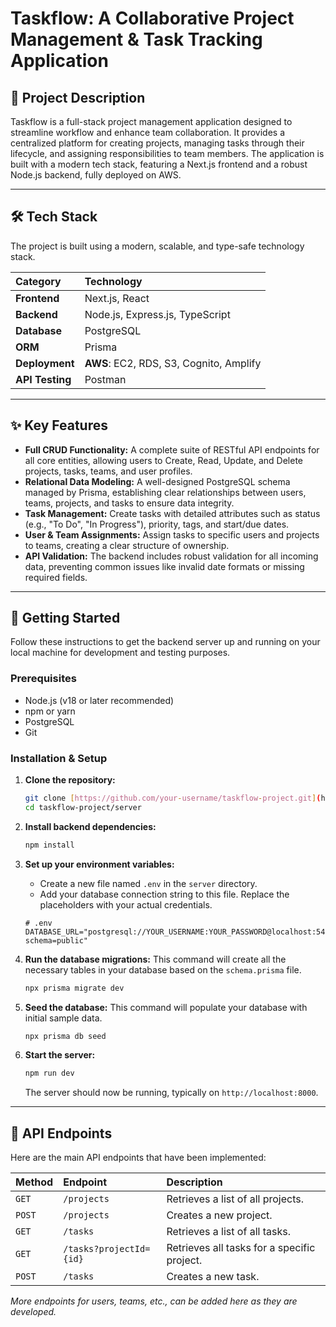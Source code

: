 # Taskflow: A Collaborative Project Management & Task Tracking Application

## 📖 Project Description

Taskflow is a full-stack project management application designed to streamline workflow and enhance team collaboration. It provides a centralized platform for creating projects, managing tasks through their lifecycle, and assigning responsibilities to team members. The application is built with a modern tech stack, featuring a Next.js frontend and a robust Node.js backend, fully deployed on AWS.

---

## 🛠️ Tech Stack

The project is built using a modern, scalable, and type-safe technology stack.

| Category      | Technology                                                     |
| :------------ | :------------------------------------------------------------- |
| **Frontend** | Next.js, React                                                 |
| **Backend** | Node.js, Express.js, TypeScript                                |
| **Database** | PostgreSQL                                                     |
| **ORM** | Prisma                                                         |
| **Deployment**| **AWS**: EC2, RDS, S3, Cognito, Amplify                        |
| **API Testing**| Postman                                                        |

---

## ✨ Key Features

-   **Full CRUD Functionality:** A complete suite of RESTful API endpoints for all core entities, allowing users to Create, Read, Update, and Delete projects, tasks, teams, and user profiles.
-   **Relational Data Modeling:** A well-designed PostgreSQL schema managed by Prisma, establishing clear relationships between users, teams, projects, and tasks to ensure data integrity.
-   **Task Management:** Create tasks with detailed attributes such as status (e.g., "To Do", "In Progress"), priority, tags, and start/due dates.
-   **User & Team Assignments:** Assign tasks to specific users and projects to teams, creating a clear structure of ownership.
-   **API Validation:** The backend includes robust validation for all incoming data, preventing common issues like invalid date formats or missing required fields.

---

## 🚀 Getting Started

Follow these instructions to get the backend server up and running on your local machine for development and testing purposes.

### Prerequisites

-   Node.js (v18 or later recommended)
-   npm or yarn
-   PostgreSQL
-   Git

### Installation & Setup

1.  **Clone the repository:**
    ```bash
    git clone [https://github.com/your-username/taskflow-project.git](https://github.com/your-username/taskflow-project.git)
    cd taskflow-project/server
    ```

2.  **Install backend dependencies:**
    ```bash
    npm install
    ```

3.  **Set up your environment variables:**
    -   Create a new file named `.env` in the `server` directory.
    -   Add your database connection string to this file. Replace the placeholders with your actual credentials.
    ```env
    # .env
    DATABASE_URL="postgresql://YOUR_USERNAME:YOUR_PASSWORD@localhost:5432/YOUR_DATABASE_NAME?schema=public"
    ```

4.  **Run the database migrations:**
    This command will create all the necessary tables in your database based on the `schema.prisma` file.
    ```bash
    npx prisma migrate dev
    ```

5.  **Seed the database:**
    This command will populate your database with initial sample data.
    ```bash
    npx prisma db seed
    ```

6.  **Start the server:**
    ```bash
    npm run dev 
    ```
    The server should now be running, typically on `http://localhost:8000`.

---

## 🔌 API Endpoints

Here are the main API endpoints that have been implemented:

| Method | Endpoint                    | Description                               |
| :----- | :-------------------------- | :---------------------------------------- |
| `GET`  | `/projects`                 | Retrieves a list of all projects.         |
| `POST` | `/projects`                 | Creates a new project.                    |
| `GET`  | `/tasks`                    | Retrieves a list of all tasks.            |
| `GET`  | `/tasks?projectId={id}`     | Retrieves all tasks for a specific project.|
| `POST` | `/tasks`                    | Creates a new task.                       |

_More endpoints for users, teams, etc., can be added here as they are developed._

